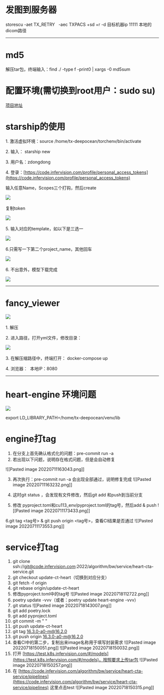 # 发图到服务器
storescu -aet TX_RETRY   -aec TXPACS +sd +r -d 目标机器ip 11111 本地的dicom路径
***

# md5
解压tar包，终端输入：find ./ -type f -print0 | xargs -0 md5sum

# 配置环境(需切换到root用户：sudo su)
[项目地址](https://code.infervision.com/starship/starship_universal_dev_env)


# starship的使用
1. 激活虚拟环境：source /home/tx-deepocean/torchenv/bin/activate

2. 输入： starship new

3. 用户名：zdongdong

4. 登录：[https://code.infervision.com/profile/personal_access_tokens](https://code.infervision.com/profile/personal_access_tokens)

输入任意Name，Scopes三个打钩，然后create

![](file:////tmp/wps-zdongdong/ksohtml/wpsHyLu0Q.jpg) 

复制token

![](file:////tmp/wps-zdongdong/ksohtml/wpsADdhDO.jpg) 

5. 输入对应的template，如以下是三选一

![](file:////tmp/wps-zdongdong/ksohtml/wpsiq2kHN.jpg) 

6.只需写一下第二个project_name，其他回车

![](file:////tmp/wps-zdongdong/ksohtml/wpsWAOlXN.jpg) 

6. 不出意外，模型下载完成

![](file:////tmp/wps-zdongdong/ksohtml/wps5DcLIQ.jpg)


***
# fancy_viewer

![](file:////tmp/wps-zdongdong/ksohtml/wpsMMQTkO.jpg) 

1. 解压

2. 进入路径，打开yml文件，修改目录：

![](file:////tmp/wps-zdongdong/ksohtml/wpsEbmSpP.jpg) 

3. 在解压缩路径中，终端打开： docker-compose up

4. 浏览器：  本地IP：8080
***

# heart-engine 环境问题
![](file:////tmp/wps-zdongdong/ksohtml/wpsZmmWmQ.jpg)

export LD_LIBRARY_PATH=/home/tx-deepocean/venv/lib



# engine打tag
1. 在分支上首先确认格式化的问题：pre-commit run -a
2. 若出现以下问题，说明存在格式问题，但是会自动修复

![[Pasted image 20220711163043.png]]

3. 再次执行：pre-commit run -a 会出现全部通过，说明修复完成
![[Pasted image 20220711163232.png]]

4. 这时git status ，会发现有文件修改，然后git add 和push到当前分支

5. 修改 pyproject.toml和cu113_env/pyproject.toml的tag号，然后add & push
![[Pasted image 20220711173433.png]]

6.git tag <tag号> & git push origin <tag号>，查看CI结果是否通过
![[Pasted image 20220711173553.png]]

# service打tag
1. git clone ssh://git@code.infervision.com:2022/algorithm/bw/service/heart-cta-service.git
2. git checkout update-ct-heart（切换到对应分支）
3. git fetch -f origin
4. git rebase origin/update-ct-heart
5. 修改pyproject.toml中的tag号
![[Pasted image 20220718112722.png]]
6. poetry update -vvv（或者：poetry update heart-engine -vvv）
7. git status
![[Pasted image 20220718143007.png]]
8. git add poetry.lock
9. git add pyproject.toml
10. git commit -m " "
11. git push update-ct-heart
12. git tag 16.3.0-a0-m@16.2.0
13. git push origin 16.3.0-a0-m@16.2.0
14. 查看CI中的第二步，复制出来image名称用于填写封装需求
![[Pasted image 20220718150051.png]]
![[Pasted image 20220718150032.png]]
15. 打开 [https://test.k8s.infervision.com/#/models](https://test.k8s.infervision.com/#/models)，按照要求上传tar包
![[Pasted image 20220718150257.png]]
16. 在 [https://code.infervision.com/algorithm/bw/service/heart-cta-service/pipelines](https://code.infervision.com/algorithm/bw/service/heart-cta-service/pipelines) 这里点击test
![[Pasted image 20220718150315.png]]
